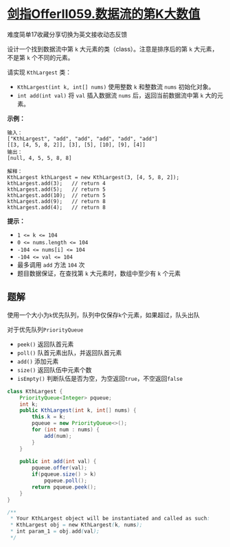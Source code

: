 # [剑指OfferII059.数据流的第K大数值](https://leetcode-cn.com/problems/jBjn9C/)

难度简单17收藏分享切换为英文接收动态反馈

设计一个找到数据流中第 `k` 大元素的类（class）。注意是排序后的第 `k` 大元素，不是第 `k` 个不同的元素。

请实现 `KthLargest` 类：

- `KthLargest(int k, int[] nums)` 使用整数 `k` 和整数流 `nums` 初始化对象。
- `int add(int val)` 将 `val` 插入数据流 `nums` 后，返回当前数据流中第 `k` 大的元素。

 

**示例：**

```
输入：
["KthLargest", "add", "add", "add", "add", "add"]
[[3, [4, 5, 8, 2]], [3], [5], [10], [9], [4]]
输出：
[null, 4, 5, 5, 8, 8]

解释：
KthLargest kthLargest = new KthLargest(3, [4, 5, 8, 2]);
kthLargest.add(3);   // return 4
kthLargest.add(5);   // return 5
kthLargest.add(10);  // return 5
kthLargest.add(9);   // return 8
kthLargest.add(4);   // return 8
```

 

**提示：**

- `1 <= k <= 104`
- `0 <= nums.length <= 104`
- `-104 <= nums[i] <= 104`
- `-104 <= val <= 104`
- 最多调用 `add` 方法 `104` 次
- 题目数据保证，在查找第 `k` 大元素时，数组中至少有 `k` 个元素

## 题解

使用一个大小为`k`优先队列，队列中仅保存`k`个元素，如果超过，队头出队

对于优先队列`PriorityQueue`

* `peek()` 返回队首元素
* `poll()` 队首元素出队，并返回队首元素
* `add()` 添加元素
* `size()` 返回队伍中元素个数
* `isEmpty()` 判断队伍是否为空，为空返回`true`，不空返回`false`

```java
class KthLargest {
    PriorityQueue<Integer> pqueue;
    int k;
    public KthLargest(int k, int[] nums) {
        this.k = k;
        pqueue = new PriorityQueue<>();
        for (int num : nums) {
            add(num);
        }
    }
    
    public int add(int val) {
        pqueue.offer(val);
        if(pqueue.size() > k)
            pqueue.poll();
        return pqueue.peek();
    }
}

/**
 * Your KthLargest object will be instantiated and called as such:
 * KthLargest obj = new KthLargest(k, nums);
 * int param_1 = obj.add(val);
 */
```


